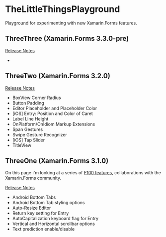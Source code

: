 # TheLittleThingsPlayground
Playground for experimenting with new Xamarin.Forms features.

## ThreeThree (Xamarin.Forms 3.3.0-pre)

[Release Notes](https://developer.xamarin.com/releases/xamarin-forms/xamarin-forms-3.3/3.3.0-pre1/)

* 


## ThreeTwo (Xamarin.Forms 3.2.0)

[Release Notes](https://developer.xamarin.com/releases/xamarin-forms/xamarin-forms-3.2/3.2.0/)

* BoxView Corner Radius
* Button Padding
* Editor Placeholder and Placeholder Color
* [iOS] Entry: Position and Color of Caret
* Label Line Height
* OnPlatform/OnIdiom Markup Extensions
* Span Gestures
* Swipe Gesture Recognizer
* [iOS] Tap Slider
* TitleView


## ThreeOne (Xamarin.Forms 3.1.0)
On this page I'm looking at a series of [F100 features](https://developer.xamarin.com/releases/xamarin-forms/xamarin-forms-3.1/3.1.0/), collaborations with the Xamarin.Forms community.

[Release Notes](https://developer.xamarin.com/releases/xamarin-forms/xamarin-forms-3.1/3.1.0/)

* Android Bottom Tabs
* Android Bottom Tab styling options
* Auto-Resize Editor
* Return key setting for Entry
* AutoCapitalization keyboard flag for Entry
* Vertical and Horizontal scrollbar options
* Text prediction enable/disable
